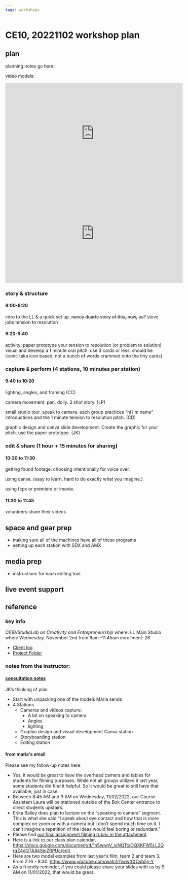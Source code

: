 ```yaml
---
tags: workshops
---
```

# CE10, 20221102 workshop plan

## plan
planning notes go here!



video models:
<iframe width="560" height="315" src="https://www.youtube.com/embed/bNhF4JKGk7A" title="YouTube video player" frameborder="0" allow="accelerometer; autoplay; clipboard-write; encrypted-media; gyroscope; picture-in-picture" allowfullscreen></iframe>


<iframe width="560" height="315" src="https://www.youtube.com/embed/17rv-DgAa_0" title="YouTube video player" frameborder="0" allow="accelerometer; autoplay; clipboard-write; encrypted-media; gyroscope; picture-in-picture" allowfullscreen></iframe>


### story & structure
#### 9:00-9:20
intro to the LL & a quick set up.
~~nancy duarte
story of this, now, us?~~
steve jobs
tension to resolution

#### 9:20-9:40
activity: paper prototype your tension to resolution (or problem to solution) visual and develop a 1 minute oral pitch. use 3 cards or less. should be iconic (aka icon based, not a bunch of words crammed onto the tiny cards) 






### capture & perform (4 stations, 10 minutes per station)
#### 9:40 to 10:20 

lighting, angles, and framing (CC)

camera movement. pan, dolly. 3 shot story. (LP)

small studio tour. speak to camera. each group practices "hi i'm name" introductions and the 1 minute tension to resolution pitch. (CD)

graphic design and canva slide development. Create the graphic for your pitch. use the paper prototype. (JK)


### edit & share (1 hour + 15 minutes for sharing)

#### 10:30 to 11:30

getting found footage. choosing intentionally for voice over.

using canva. (easy to learn, hard to do exactly what you imagine.)

using fcpx or premiere or imovie.

#### 11:30 to 11:45
volunteers share their videos




## space and gear prep
* making sure all of the machines have all of these programs
* setting up each station with SDX and AMX
## media prep
* instructions for each editing tool
## live event support
## reference
### key info
*CE10/StudioLab on Creativity and Entrepreneurship*
where: LL Main Studio
when: Wednesday. November 2nd from 9am -11:45am
enrollment: 26
* [Client log](https://docs.google.com/document/d/1aarxgy9KoblZQy9PVQgZgvFwcPJ_EL-vo_Oi_6ZWrsg/edit#)
* [Project Folder](https://drive.google.com/drive/folders/1zbpMqJOEtD2bKVwi-YZ3ZGUD3MOO4t7_)

### notes from the instructor: 
#### [consultation notes](https://docs.google.com/document/d/1BATfQ_DSIyHhQEd525nTg6LtQ4Za9Lg53VDIBNZ1zS0/edit#heading=h.und6bkkxz51z)

JK’s thinking of plan
* Start with unpacking one of the models Maria sends
* 4 Stations
    * Cameras and videos capture:
        * A bit on speaking to camera
        * Angles
        * lighting
    * Graphic design and visual development Canva station
    * Storyboarding station
    * Editing station



#### from maria's email
Please see my follow-up notes here:
* Yes, it would be great to have the overhead camera and tables for students for filming purposes. While not all groups utilized it last year, some students did find it helpful. So it would be great to still have that available, just in case
* Between 8:45 AM and 9 AM on Wednesday, 11/02/2022, our Course Assistant Laura will be stationed outside of the Bok Center entrance to direct students upstairs.
* Erika Bailey does plan to lecture on the “speaking to camera” segment. This is what she said “I speak about eye contact and how that is more complex on zoom or with a camera but I don’t spend much time on it.  I can’t imagine a repetition of the ideas would feel boring or redundant.”
* Please find [our final assignment filming rubric in the attachment](https://drive.google.com/file/d/1lDXhyOWB64a-XT5zsZuA7PhEgt5dJmkL/view?usp=sharing).
* Here is a link to our class plan calendar, https://docs.google.com/document/d/1n5wpqV_iuNQTtxOQXKFW5LL2QrqZ4dQTAAkSjnZRPUc/edit
* Here are two model examples from last year’s film, team 2 and team 3. From 2:16 - 8:30. https://www.youtube.com/watch?v=wtCtCvb5y-Y
* As a friendly reminder, if you could please share your slides with us by 9 AM on 11/01/2022, that would be great.